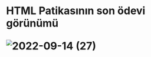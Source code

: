 <h1> HTML Patikasının son ödevi görünümü
  
  
![2022-09-14 (27)](https://user-images.githubusercontent.com/95767424/190137886-ffa595f3-b69a-4c8b-bdc8-18c97a587435.png)
